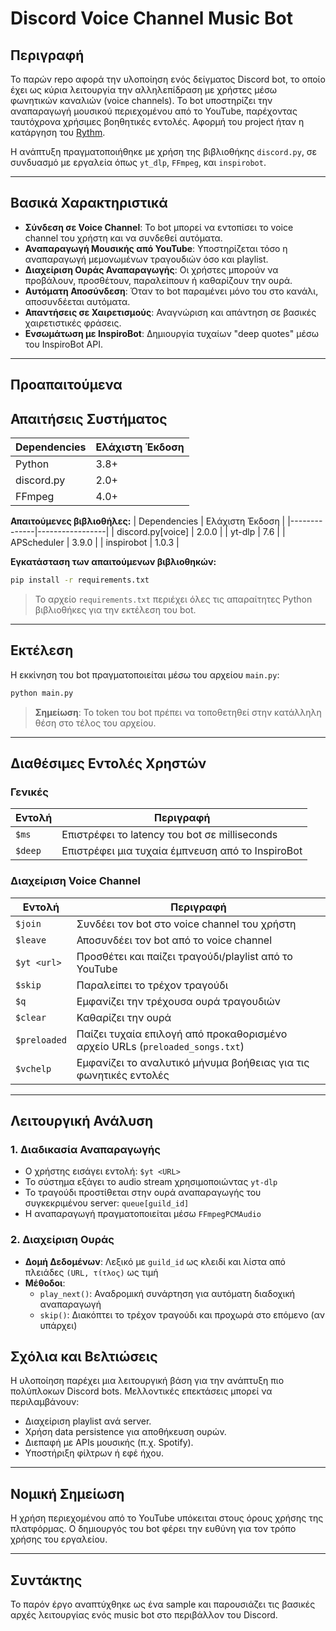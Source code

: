 
# Discord Voice Channel Music Bot

## Περιγραφή

Το παρών repo αφορά την υλοποίηση ενός δείγματος Discord bot, το οποίο έχει ως κύρια λειτουργία την αλληλεπίδραση με χρήστες μέσω φωνητικών καναλιών (voice channels). Το bot υποστηρίζει την αναπαραγωγή μουσικού περιεχομένου από το YouTube, παρέχοντας ταυτόχρονα χρήσιμες βοηθητικές εντολές. Αφορμή του project ήταν η κατάργηση του [Rythm](https://discord.com/discovery/applications/235088799074484224).

Η ανάπτυξη πραγματοποιήθηκε με χρήση της βιβλιοθήκης `discord.py`, σε συνδυασμό με εργαλεία όπως `yt_dlp`, `FFmpeg`, και `inspirobot`.

---

## Βασικά Χαρακτηριστικά

- **Σύνδεση σε Voice Channel**: Το bot μπορεί να εντοπίσει το voice channel του χρήστη και να συνδεθεί αυτόματα.
- **Αναπαραγωγή Μουσικής από YouTube**: Υποστηρίζεται τόσο η αναπαραγωγή μεμονωμένων τραγουδιών όσο και playlist.
- **Διαχείριση Ουράς Αναπαραγωγής**: Οι χρήστες μπορούν να προβάλουν, προσθέτουν, παραλείπουν ή καθαρίζουν την ουρά.
- **Αυτόματη Αποσύνδεση**: Όταν το bot παραμένει μόνο του στο κανάλι, αποσυνδέεται αυτόματα.
- **Απαντήσεις σε Χαιρετισμούς**: Αναγνώριση και απάντηση σε βασικές χαιρετιστικές φράσεις.
- **Ενσωμάτωση με InspiroBot**: Δημιουργία τυχαίων "deep quotes" μέσω του InspiroBot API.

---

## Προαπαιτούμενα

## Απαιτήσεις Συστήματος

| Dependencies    | Ελάχιστη Έκδοση |
|--------------|-----------------|
| Python       | 3.8+            |
| discord.py   | 2.0+            |
| FFmpeg       | 4.0+            |


**Απαιτούμενες βιβλιοθήλες:**
| Dependencies    | Ελάχιστη Έκδοση |
|--------------|-----------------|
| discord.py[voice]       | 2.0.0            |
| yt-dlp   | 7.6            |
| APScheduler       | 3.9.0            |
| inspirobot | 1.0.3 |

**Εγκατάσταση των απαιτούμενων βιβλιοθηκών:**

```bash
pip install -r requirements.txt
```

> Το αρχείο `requirements.txt` περιέχει όλες τις απαραίτητες Python βιβλιοθήκες για την εκτέλεση του bot.



---

## Εκτέλεση

Η εκκίνηση του bot πραγματοποιείται μέσω του αρχείου `main.py`:

```bash
python main.py
```

> **Σημείωση**: Το token του bot πρέπει να τοποθετηθεί στην κατάλληλη θέση στο τέλος του αρχείου.

---


## Διαθέσιμες Εντολές Χρηστών

### Γενικές

| Εντολή      | Περιγραφή                                     |
|------------|-----------------------------------------------|
| `$ms`       | Επιστρέφει το latency του bot σε milliseconds |
| `$deep`     | Επιστρέφει μια τυχαία έμπνευση από το InspiroBot |

### Διαχείριση Voice Channel

| Εντολή        | Περιγραφή                                                                 |
|---------------|---------------------------------------------------------------------------|
| `$join`        | Συνδέει τον bot στο voice channel του χρήστη                             |
| `$leave`       | Αποσυνδέει τον bot από το voice channel                                   |
| `$yt <url>`    | Προσθέτει και παίζει τραγούδι/playlist από το YouTube                    |
| `$skip`        | Παραλείπει το τρέχον τραγούδι                                             |
| `$q`           | Εμφανίζει την τρέχουσα ουρά τραγουδιών                                    |
| `$clear`       | Καθαρίζει την ουρά                                                        |
| `$preloaded`   | Παίζει τυχαία επιλογή από προκαθορισμένο αρχείο URLs (`preloaded_songs.txt`) |
| `$vchelp`      | Εμφανίζει το αναλυτικό μήνυμα βοήθειας για τις φωνητικές εντολές         |

---

## Λειτουργική Ανάλυση

### 1. Διαδικασία Αναπαραγωγής

- Ο χρήστης εισάγει εντολή: `$yt <URL>`
- Το σύστημα εξάγει το audio stream χρησιμοποιώντας `yt-dlp`
- Το τραγούδι προστίθεται στην ουρά αναπαραγωγής του συγκεκριμένου server: `queue[guild_id]`
- Η αναπαραγωγή πραγματοποιείται μέσω `FFmpegPCMAudio`

### 2. Διαχείριση Ουράς

- **Δομή Δεδομένων**: Λεξικό με `guild_id` ως κλειδί και λίστα από πλειάδες `(URL, τίτλος)` ως τιμή
- **Μέθοδοι**:
  - `play_next()`: Αναδρομική συνάρτηση για αυτόματη διαδοχική αναπαραγωγή
  - `skip()`: Διακόπτει το τρέχον τραγούδι και προχωρά στο επόμενο (αν υπάρχει)


## Σχόλια και Βελτιώσεις

Η υλοποίηση παρέχει μια λειτουργική βάση για την ανάπτυξη πιο πολύπλοκων Discord bots. Μελλοντικές επεκτάσεις μπορεί να περιλαμβάνουν:
- Διαχείριση playlist ανά server.
- Χρήση data persistence για αποθήκευση ουρών.
- Διεπαφή με APIs μουσικής (π.χ. Spotify).
- Υποστήριξη φίλτρων ή εφέ ήχου.

---

## Νομική Σημείωση

Η χρήση περιεχομένου από το YouTube υπόκειται στους όρους χρήσης της πλατφόρμας. Ο δημιουργός του bot φέρει την ευθύνη για τον τρόπο χρήσης του εργαλείου.

---

## Συντάκτης

Το παρόν έργο αναπτύχθηκε ως ένα sample και παρουσιάζει τις βασικές αρχές λειτουργίας ενός music bot στο περιβάλλον του Discord.
